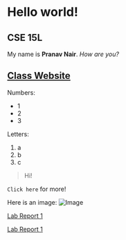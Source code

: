 # Hello world!
## CSE 15L

My name is **Pranav Nair**. *How are you?*

[Class Website](https://sites.google.com/eng.ucsd.edu/cse-15l-spring-2022/home)
---
Numbers:
* 1
* 2
* 3

Letters:
1. a
2. b
3. c
 
> Hi!

`Click here` for more!

Here is an image:
![Image](https://support.apple.com/library/content/dam/edam/applecare/images/en_US/osx/elcapitan-system-integration-protection-hero.jpg)

[Lab Report 1](lab-report-1-week-2.html)

[Lab Report 1](https://pnair03.github.io/cse15l-lab-reports/lab-report-1-week-2.html)